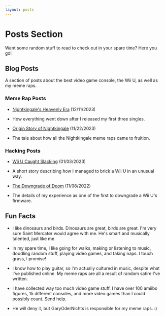 ```yaml
---
layout: posts
---
```


# Posts Section

Want some random stuff to read to check out in your spare time? Here you go!

## Blog Posts

A section of posts about the best video game console, the Wii U, as well as my meme raps.

### Meme Rap Posts

* [Nightkingale's Heavenly Era](../posts/nightkingales-heavenly-era) (12/11/2023)
* How everything went down after I released my first three singles.

* [Origin Story of Nightkingale](../posts/origin-story-of-nightkingale) (11/22/2023)
* The tale about how all the Nightkingale meme raps came to fruition.

### Hacking Posts

* [Wii U Caught Slacking](../posts/wii-u-caught-slacking) (01/03/2023)
* A short story describing how I managed to brick a Wii U in an unusual way.

* [The Downgrade of Doom](../posts/the-downgrade-of-doom) (11/08/2022)
* The details of my experience as one of the first to downgrade a Wii U's firmware.

## Fun Facts

* I like dinosaurs and birds. Dinosaurs are great, birds are great. I'm very sure Saint Mercatør would agree with me. He's smart and musically talented, just like me.

* In my spare time, I like going for walks, making or listening to music, doodling random stuff, playing video games, and taking naps. I touch grass, I promise!

* I know how to play guitar, so I'm actually cultured in music, despite what I've published online. My meme raps are all a result of random satire I've written.

* I have collected way too much video game stuff. I have over 100 amiibo figures, 15 different consoles, and more video games than I could possibly count. Send help.

* He will deny it, but GaryOderNichts is responsible for my meme raps. :)
